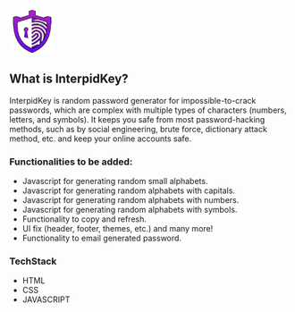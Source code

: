 <img src="logo.png" width="80" height="80">

## What is InterpidKey?

  InterpidKey is random password generator for impossible-to-crack passwords, which are complex with multiple types of characters (numbers, letters, and symbols). It keeps you safe from most password-hacking methods, such as by social engineering, brute force, dictionary attack method, etc. and keep your online accounts safe.

### Functionalities to be added:
  - Javascript for generating random small alphabets.
  - Javascript for generating random alphabets with capitals.
  - Javascript for generating random alphabets with numbers.
  - Javascript for generating random alphabets with symbols.
  - Functionality to copy and refresh.
  - UI fix (header, footer, themes, etc.) and many more!
  - Functionality to email generated password.

### TechStack

* HTML 
* CSS
* JAVASCRIPT



